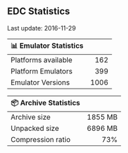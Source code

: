 ## EDC Statistics

Last update: 2016-11-29

| :bar_chart: Emulator Statistics | |
|:-----|------:|
| Platforms available | 162 |
| Platform Emulators | 399 |
| Emulator Versions  | 1006 |

| :package: Archive Statistics | |
|:-----|------:|
| Archive size | 1855 MB |
| Unpacked size | 6896 MB |
| Compression ratio | 73% |
